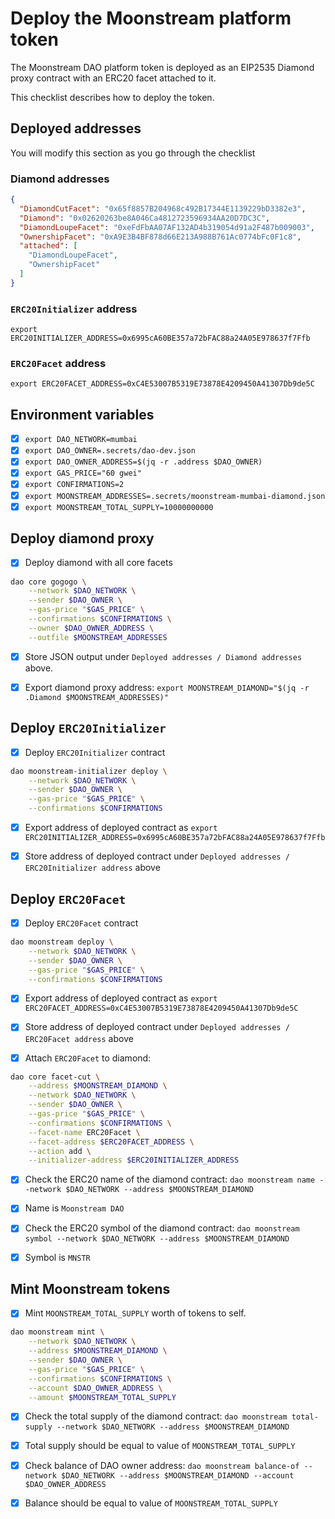 # Deploy the Moonstream platform token

The Moonstream DAO platform token is deployed as an EIP2535 Diamond proxy contract with an ERC20
facet attached to it.

This checklist describes how to deploy the token.

## Deployed addresses

You will modify this section as you go through the checklist

### Diamond addresses

```json
{
  "DiamondCutFacet": "0x65f8857B204968c492B17344E1139229bD3382e3",
  "Diamond": "0x02620263be8A046Ca4812723596934AA20D7DC3C",
  "DiamondLoupeFacet": "0xeFdFbAA07AF132AD4b319054d91a2F487b009003",
  "OwnershipFacet": "0xA9E3B4BF878d66E213A988B761Ac0774bFc0F1c8",
  "attached": [
    "DiamondLoupeFacet",
    "OwnershipFacet"
  ]
}
```

### `ERC20Initializer` address

```
export ERC20INITIALIZER_ADDRESS=0x6995cA60BE357a72bFAC88a24A05E978637f7Ffb
```

### `ERC20Facet` address

```
export ERC20FACET_ADDRESS=0xC4E53007B5319E73878E4209450A41307Db9de5C
```

## Environment variables

- [x] `export DAO_NETWORK=mumbai`
- [x] `export DAO_OWNER=.secrets/dao-dev.json`
- [x] `export DAO_OWNER_ADDRESS=$(jq -r .address $DAO_OWNER)`
- [x] `export GAS_PRICE="60 gwei"`
- [x] `export CONFIRMATIONS=2`
- [x] `export MOONSTREAM_ADDRESSES=.secrets/moonstream-mumbai-diamond.json`
- [x] `export MOONSTREAM_TOTAL_SUPPLY=10000000000`

## Deploy diamond proxy

- [x] Deploy diamond with all core facets

```bash
dao core gogogo \
    --network $DAO_NETWORK \
    --sender $DAO_OWNER \
    --gas-price "$GAS_PRICE" \
    --confirmations $CONFIRMATIONS \
    --owner $DAO_OWNER_ADDRESS \
    --outfile $MOONSTREAM_ADDRESSES
```

- [x] Store JSON output under `Deployed addresses / Diamond addresses` above.

- [x] Export diamond proxy address: `export MOONSTREAM_DIAMOND="$(jq -r .Diamond $MOONSTREAM_ADDRESSES)"`

## Deploy `ERC20Initializer`

- [x] Deploy `ERC20Initializer` contract

```bash
dao moonstream-initializer deploy \
    --network $DAO_NETWORK \
    --sender $DAO_OWNER \
    --gas-price "$GAS_PRICE" \
    --confirmations $CONFIRMATIONS
```

- [x] Export address of deployed contract as `export ERC20INITIALIZER_ADDRESS=0x6995cA60BE357a72bFAC88a24A05E978637f7Ffb`

- [x] Store address of deployed contract under `Deployed addresses / ERC20Initializer address` above


## Deploy `ERC20Facet`

- [x] Deploy `ERC20Facet` contract

```bash
dao moonstream deploy \
    --network $DAO_NETWORK \
    --sender $DAO_OWNER \
    --gas-price "$GAS_PRICE" \
    --confirmations $CONFIRMATIONS
```

- [x] Export address of deployed contract as `export ERC20FACET_ADDRESS=0xC4E53007B5319E73878E4209450A41307Db9de5C`

- [x] Store address of deployed contract under `Deployed addresses / ERC20Facet address` above

- [x] Attach `ERC20Facet` to diamond:

```bash
dao core facet-cut \
    --address $MOONSTREAM_DIAMOND \
    --network $DAO_NETWORK \
    --sender $DAO_OWNER \
    --gas-price "$GAS_PRICE" \
    --confirmations $CONFIRMATIONS \
    --facet-name ERC20Facet \
    --facet-address $ERC20FACET_ADDRESS \
    --action add \
    --initializer-address $ERC20INITIALIZER_ADDRESS
```

- [x] Check the ERC20 name of the diamond contract: `dao moonstream name --network $DAO_NETWORK --address $MOONSTREAM_DIAMOND`

- [x] Name is `Moonstream DAO`

- [x] Check the ERC20 symbol of the diamond contract: `dao moonstream symbol --network $DAO_NETWORK --address $MOONSTREAM_DIAMOND`

- [x] Symbol is `MNSTR`

## Mint Moonstream tokens

- [x] Mint `MOONSTREAM_TOTAL_SUPPLY` worth of tokens to self.

```bash
dao moonstream mint \
    --network $DAO_NETWORK \
    --address $MOONSTREAM_DIAMOND \
    --sender $DAO_OWNER \
    --gas-price "$GAS_PRICE" \
    --confirmations $CONFIRMATIONS \
    --account $DAO_OWNER_ADDRESS \
    --amount $MOONSTREAM_TOTAL_SUPPLY
```

- [x] Check the total supply of the diamond contract: `dao moonstream total-supply --network $DAO_NETWORK --address $MOONSTREAM_DIAMOND`

- [x] Total supply should be equal to value of `MOONSTREAM_TOTAL_SUPPLY`

- [x] Check balance of DAO owner address: `dao moonstream balance-of --network $DAO_NETWORK --address $MOONSTREAM_DIAMOND --account $DAO_OWNER_ADDRESS`

- [x] Balance should be equal to value of `MOONSTREAM_TOTAL_SUPPLY`
